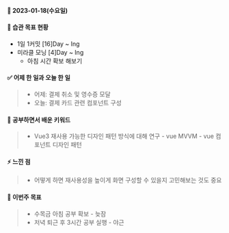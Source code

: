#### 📆 2023-01-18(수요일)

#### 🐎 습관 목표 현황

-   1일 1커밋 [16]Day ~ Ing
-   미라클 모닝 [4]Day ~ Ing
    - 아침 시간 확보 해보기
#### ✅ 어제 한 일과 오늘 한 일 
> - 어제:  결제 취소 및 영수증 모달
> - 오늘:  결제 카드 관련 컴포넌트 구성 

#### 🤔 공부하면서 배운 키워드

> - Vue3 재사용 가능한 디자인 패턴 방식에 대해 연구
    - vue MVVM 
    - vue 컴포넌트 디자인 패턴
#### ⚡ 느낀 점

> - 어떻게 하면 재사용성을 높이게 화면 구성할 수 있을지 고민해보는 것도 중요

#### 🎯 이번주 목표

> - 수목금 아침 공부 확보 - 늦잠
> - 저녁 퇴근 후 3시간 공부 실행 - 야근
